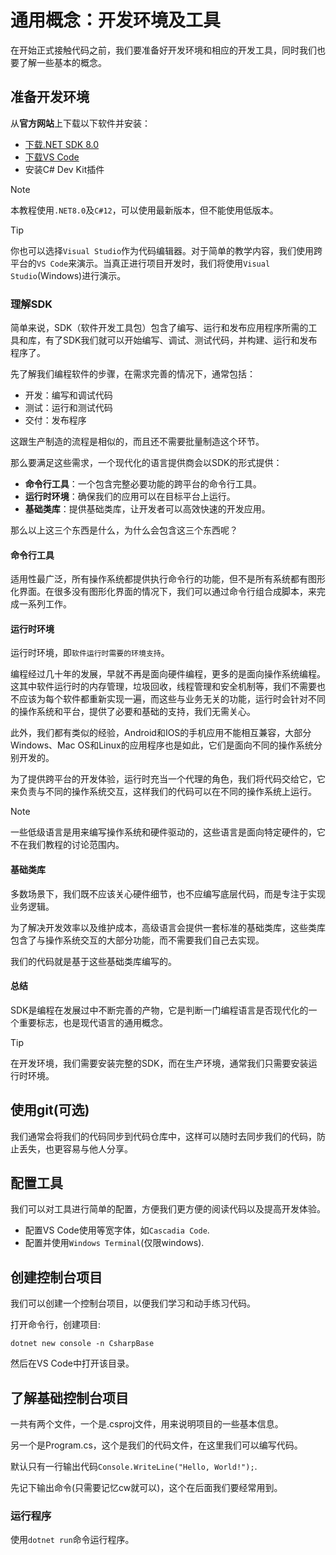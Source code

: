 # 通用概念：开发环境及工具

在开始正式接触代码之前，我们要准备好开发环境和相应的开发工具，同时我们也要了解一些基本的概念。

## 准备开发环境

从**官方网站**上下载以下软件并安装：

- [下载.NET SDK 8.0](https://dotnet.microsoft.com/zh-cn/download)
- [下载VS Code](https://code.visualstudio.com/docs/?dv=win)
- 安装C# Dev Kit插件

> [!NOTE]
> 本教程使用`.NET8.0`及`C#12`，可以使用最新版本，但不能使用低版本。

> [!TIP]
> 你也可以选择`Visual Studio`作为代码编辑器。对于简单的教学内容，我们使用跨平台的`VS Code`来演示。当真正进行项目开发时，我们将使用`Visual Studio`(Windows)进行演示。

### 理解SDK

简单来说，SDK（软件开发工具包）包含了编写、运行和发布应用程序所需的工具和库，有了SDK我们就可以开始编写、调试、测试代码，并构建、运行和发布程序了。

先了解我们编程软件的步骤，在需求完善的情况下，通常包括：

- 开发：编写和调试代码
- 测试：运行和测试代码
- 交付：发布程序

这跟生产制造的流程是相似的，而且还不需要批量制造这个环节。

那么要满足这些需求，一个现代化的语言提供商会以SDK的形式提供：

- **命令行工具**：一个包含完整必要功能的跨平台的命令行工具。
- **运行时环境**：确保我们的应用可以在目标平台上运行。
- **基础类库**：提供基础类库，让开发者可以高效快速的开发应用。

那么以上这三个东西是什么，为什么会包含这三个东西呢？

#### 命令行工具

适用性最广泛，所有操作系统都提供执行命令行的功能，但不是所有系统都有图形化界面。在很多没有图形化界面的情况下，我们可以通过命令行组合成脚本，来完成一系列工作。

#### 运行时环境

运行时环境，即`软件运行时需要的环境支持`。

编程经过几十年的发展，早就不再是面向硬件编程，更多的是面向操作系统编程。这其中软件运行时的内存管理，垃圾回收，线程管理和安全机制等，我们不需要也不应该为每个软件都重新实现一遍，而这些与业务无关的功能，运行时会针对不同的操作系统和平台，提供了必要和基础的支持，我们无需关心。

此外，我们都有类似的经验，Android和IOS的手机应用不能相互兼容，大部分Windows、Mac OS和Linux的应用程序也是如此，它们是面向不同的操作系统分别开发的。

为了提供跨平台的开发体验，运行时充当一个代理的角色，我们将代码交给它，它来负责与不同的操作系统交互，这样我们的代码可以在不同的操作系统上运行。

> [!NOTE]
> 一些低级语言是用来编写操作系统和硬件驱动的，这些语言是面向特定硬件的，它不在我们教程的讨论范围内。

#### 基础类库

多数场景下，我们既不应该关心硬件细节，也不应编写底层代码，而是专注于实现业务逻辑。

为了解决开发效率以及维护成本，高级语言会提供一套标准的基础类库，这些类库包含了与操作系统交互的大部分功能，而不需要我们自己去实现。

我们的代码就是基于这些基础类库编写的。

#### 总结

SDK是编程在发展过中不断完善的产物，它是判断一门编程语言是否现代化的一个重要标志，也是现代语言的通用概念。

> [!TIP]
> 在开发环境，我们需要安装完整的SDK，而在生产环境，通常我们只需要安装运行时环境。

## 使用git(可选)

我们通常会将我们的代码同步到代码仓库中，这样可以随时去同步我们的代码，防止丢失，也更容易与他人分享。

## 配置工具

我们可以对工具进行简单的配置，方便我们更方便的阅读代码以及提高开发体验。

- 配置VS Code使用等宽字体，如`Cascadia Code`.
- 配置并使用`Windows Terminal`(仅限windows).

## 创建控制台项目

我们可以创建一个控制台项目，以便我们学习和动手练习代码。

打开命令行，创建项目:

`dotnet new console -n CsharpBase`

然后在VS Code中打开该目录。

## 了解基础控制台项目

一共有两个文件，一个是.csproj文件，用来说明项目的一些基本信息。

另一个是Program.cs，这个是我们的代码文件，在这里我们可以编写代码。

默认只有一行输出代码`Console.WriteLine("Hello, World!");`.

先记下输出命令(只需要记忆cw就可以)，这个在后面我们要经常用到。

### 运行程序

使用`dotnet run`命令运行程序。
